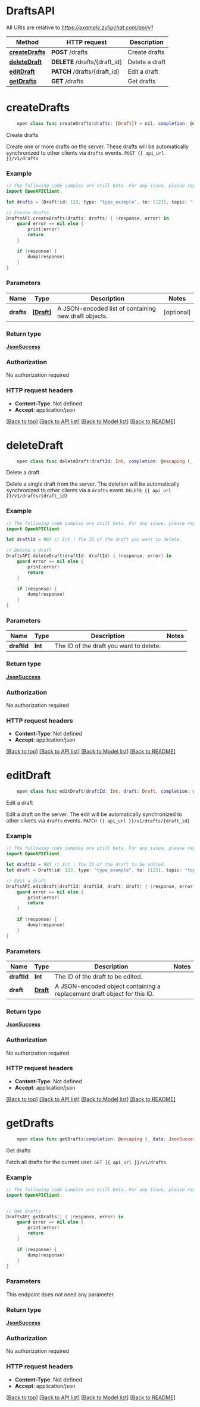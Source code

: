 # DraftsAPI

All URIs are relative to *https://example.zulipchat.com/api/v1*

Method | HTTP request | Description
------------- | ------------- | -------------
[**createDrafts**](DraftsAPI.md#createdrafts) | **POST** /drafts | Create drafts
[**deleteDraft**](DraftsAPI.md#deletedraft) | **DELETE** /drafts/{draft_id} | Delete a draft
[**editDraft**](DraftsAPI.md#editdraft) | **PATCH** /drafts/{draft_id} | Edit a draft
[**getDrafts**](DraftsAPI.md#getdrafts) | **GET** /drafts | Get drafts


# **createDrafts**
```swift
    open class func createDrafts(drafts: [Draft]? = nil, completion: @escaping (_ data: JsonSuccess?, _ error: Error?) -> Void)
```

Create drafts

Create one or more drafts on the server. These drafts will be automatically synchronized to other clients via `drafts` events.  `POST {{ api_url }}/v1/drafts` 

### Example 
```swift
// The following code samples are still beta. For any issue, please report via http://github.com/OpenAPITools/openapi-generator/issues/new
import OpenAPIClient

let drafts = [Draft(id: 123, type: "type_example", to: [123], topic: "topic_example", content: "content_example", timestamp: 123)] // [Draft] | A JSON-encoded list of containing new draft objects.  (optional)

// Create drafts
DraftsAPI.createDrafts(drafts: drafts) { (response, error) in
    guard error == nil else {
        print(error)
        return
    }

    if (response) {
        dump(response)
    }
}
```

### Parameters

Name | Type | Description  | Notes
------------- | ------------- | ------------- | -------------
 **drafts** | [**[Draft]**](Draft.md) | A JSON-encoded list of containing new draft objects.  | [optional] 

### Return type

[**JsonSuccess**](JsonSuccess.md)

### Authorization

No authorization required

### HTTP request headers

 - **Content-Type**: Not defined
 - **Accept**: application/json

[[Back to top]](#) [[Back to API list]](../README.md#documentation-for-api-endpoints) [[Back to Model list]](../README.md#documentation-for-models) [[Back to README]](../README.md)

# **deleteDraft**
```swift
    open class func deleteDraft(draftId: Int, completion: @escaping (_ data: JsonSuccess?, _ error: Error?) -> Void)
```

Delete a draft

Delete a single draft from the server. The deletion will be automatically synchronized to other clients via a `drafts` event.  `DELETE {{ api_url }}/v1/drafts/{draft_id}` 

### Example 
```swift
// The following code samples are still beta. For any issue, please report via http://github.com/OpenAPITools/openapi-generator/issues/new
import OpenAPIClient

let draftId = 987 // Int | The ID of the draft you want to delete. 

// Delete a draft
DraftsAPI.deleteDraft(draftId: draftId) { (response, error) in
    guard error == nil else {
        print(error)
        return
    }

    if (response) {
        dump(response)
    }
}
```

### Parameters

Name | Type | Description  | Notes
------------- | ------------- | ------------- | -------------
 **draftId** | **Int** | The ID of the draft you want to delete.  | 

### Return type

[**JsonSuccess**](JsonSuccess.md)

### Authorization

No authorization required

### HTTP request headers

 - **Content-Type**: Not defined
 - **Accept**: application/json

[[Back to top]](#) [[Back to API list]](../README.md#documentation-for-api-endpoints) [[Back to Model list]](../README.md#documentation-for-models) [[Back to README]](../README.md)

# **editDraft**
```swift
    open class func editDraft(draftId: Int, draft: Draft, completion: @escaping (_ data: JsonSuccess?, _ error: Error?) -> Void)
```

Edit a draft

Edit a draft on the server. The edit will be automatically synchronized to other clients via `drafts` events.  `PATCH {{ api_url }}/v1/drafts/{draft_id}` 

### Example 
```swift
// The following code samples are still beta. For any issue, please report via http://github.com/OpenAPITools/openapi-generator/issues/new
import OpenAPIClient

let draftId = 987 // Int | The ID of the draft to be edited. 
let draft = Draft(id: 123, type: "type_example", to: [123], topic: "topic_example", content: "content_example", timestamp: 123) // Draft | A JSON-encoded object containing a replacement draft object for this ID. 

// Edit a draft
DraftsAPI.editDraft(draftId: draftId, draft: draft) { (response, error) in
    guard error == nil else {
        print(error)
        return
    }

    if (response) {
        dump(response)
    }
}
```

### Parameters

Name | Type | Description  | Notes
------------- | ------------- | ------------- | -------------
 **draftId** | **Int** | The ID of the draft to be edited.  | 
 **draft** | [**Draft**](.md) | A JSON-encoded object containing a replacement draft object for this ID.  | 

### Return type

[**JsonSuccess**](JsonSuccess.md)

### Authorization

No authorization required

### HTTP request headers

 - **Content-Type**: Not defined
 - **Accept**: application/json

[[Back to top]](#) [[Back to API list]](../README.md#documentation-for-api-endpoints) [[Back to Model list]](../README.md#documentation-for-models) [[Back to README]](../README.md)

# **getDrafts**
```swift
    open class func getDrafts(completion: @escaping (_ data: JsonSuccess?, _ error: Error?) -> Void)
```

Get drafts

Fetch all drafts for the current user.  `GET {{ api_url }}/v1/drafts` 

### Example 
```swift
// The following code samples are still beta. For any issue, please report via http://github.com/OpenAPITools/openapi-generator/issues/new
import OpenAPIClient


// Get drafts
DraftsAPI.getDrafts() { (response, error) in
    guard error == nil else {
        print(error)
        return
    }

    if (response) {
        dump(response)
    }
}
```

### Parameters
This endpoint does not need any parameter.

### Return type

[**JsonSuccess**](JsonSuccess.md)

### Authorization

No authorization required

### HTTP request headers

 - **Content-Type**: Not defined
 - **Accept**: application/json

[[Back to top]](#) [[Back to API list]](../README.md#documentation-for-api-endpoints) [[Back to Model list]](../README.md#documentation-for-models) [[Back to README]](../README.md)


